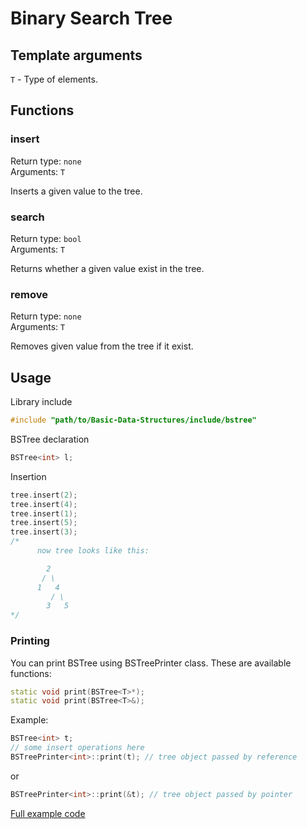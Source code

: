 # Binary Search Tree

## Template arguments
`T` - Type of elements.

## Functions

### insert

Return type: `none`
<br>
Arguments: `T`

Inserts a given value to the tree.

### search

Return type: `bool`
<br>
Arguments: `T`

Returns whether a given value exist in the tree.

### remove

Return type: `none`
<br>
Arguments: `T`

Removes given value from the tree if it exist.

## Usage

Library include
```c++
#include "path/to/Basic-Data-Structures/include/bstree"
```

BSTree declaration
```c++
BSTree<int> l;
```

Insertion
```c++
tree.insert(2);
tree.insert(4);
tree.insert(1);
tree.insert(5);
tree.insert(3);
/*
      now tree looks like this:

        2
       / \
      1   4
         / \
        3   5
*/
```

### Printing

You can print BSTree using BSTreePrinter class.
These are available functions:
```c++
static void print(BSTree<T>*);
static void print(BSTree<T>&);
```
Example:
```c++
BSTree<int> t;
// some insert operations here
BSTreePrinter<int>::print(t); // tree object passed by reference
```
or
```c++
BSTreePrinter<int>::print(&t); // tree object passed by pointer
```

[Full example code](examples/bstree.cpp)
